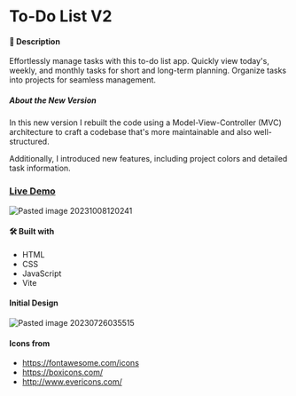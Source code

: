 # To-Do List V2
#### 📝 Description
Effortlessly manage tasks with this to-do list app. Quickly view today's, weekly, and monthly tasks for short and long-term planning. Organize tasks into projects for seamless management.
##### About the New Version
In this new version I rebuilt the code using a Model-View-Controller (MVC) architecture to craft a codebase that's more maintainable and also well-structured.

Additionally, I introduced new features, including project colors and detailed task information.

### [Live Demo](https://satogo1.github.io/todo-list-version2/)
![Pasted image 20231008120241](https://github.com/SaToGo1/todo-list-version2/assets/85353835/0ac9d517-06db-40c7-9a75-98f16416b76c)

#### 🛠️ Built with
- HTML
- CSS
- JavaScript
- Vite

#### Initial Design
![Pasted image 20230726035515](https://github.com/SaToGo1/todo-list-version2/assets/85353835/b2a2e321-b241-43e4-9647-da261e745a6c)

#### Icons from
- https://fontawesome.com/icons
- https://boxicons.com/
- http://www.evericons.com/
